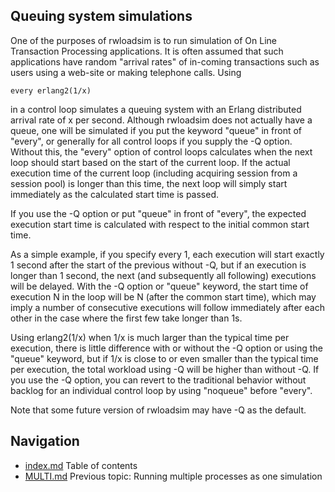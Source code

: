 ## Queuing system simulations 
One of the purposes of rwloadsim is to run simulation of On Line Transaction Processing 
applications.
It is often assumed that such applications have random "arrival rates" of in-coming transactions
such as users using a web-site or making telephone calls.
Using 
```
every erlang2(1/x)
```
in a control loop simulates a queuing system 
with an Erlang distributed arrival rate of x per second.
Although rwloadsim does not actually have a queue, one will be 
simulated if you put the keyword "queue" in front of "every", or generally for all 
control loops if you supply the -Q option.
Without this, the "every" option of control loops calculates when the 
next loop should start based on the start of the current loop.
If the actual execution time of the current loop (including acquiring 
session from a session pool) is longer than this time, the next loop 
will simply start immediately as the calculated start time is passed.

If you use the -Q option or put "queue" in front of "every", the 
expected execution start time is calculated with respect to the initial 
common start time.

As a simple example, if you specify every 1, each execution will start 
exactly 1 second after the start of the previous without -Q, but if an 
execution is longer than 1 second, the next (and subsequently all 
following) executions will be delayed.
With the -Q option or "queue" keyword, the start time of execution N in 
the loop will be N (after the common start time), which may imply a 
number of consecutive executions will follow immediately after each 
other in the case where the first few take longer than 1s.

Using erlang2(1/x) when 1/x is much larger than the typical time per 
execution, there is little difference with or without the -Q option or using the "queue" keyword, 
but if 1/x is close to or even smaller than the typical time per 
execution, the total workload using -Q will be higher than without -Q.
If you use the -Q option, you can revert to the traditional behavior 
without backlog for an individual control loop by using "noqueue" 
before "every".

Note that some future version of rwloadsim may have -Q as the default.

## Navigation
* [index.md](index.md#rwpload-simulator-users-guide) Table of contents
* [MULTI.md](MULTI.md) Previous topic: Running multiple processes as one simulation
